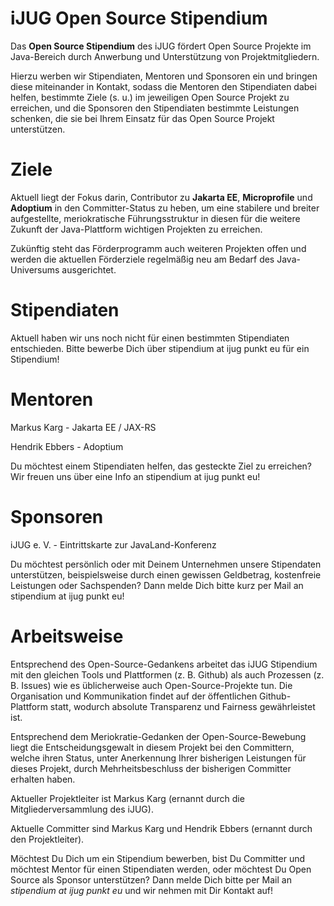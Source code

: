 # iJUG Open Source Stipendium

Das **Open Source Stipendium** des iJUG fördert Open Source Projekte im Java-Bereich durch Anwerbung und Unterstützung von Projektmitgliedern.

Hierzu werben wir Stipendiaten, Mentoren und Sponsoren ein und bringen diese miteinander in Kontakt, sodass die Mentoren den Stipendiaten dabei helfen, bestimmte Ziele (s. u.) im jeweiligen Open Source Projekt zu erreichen, und die Sponsoren den Stipendiaten bestimmte Leistungen schenken, die sie bei Ihrem Einsatz für das Open Source Projekt unterstützen.


# Ziele

Aktuell liegt der Fokus darin, Contributor zu **Jakarta EE**, **Microprofile** und **Adoptium** in den Committer-Status zu heben, um eine stabilere und breiter aufgestellte, meriokratische Führungsstruktur in diesen für die weitere Zukunft der Java-Plattform wichtigen Projekten zu erreichen.

Zukünftig steht das Förderprogramm auch weiteren Projekten offen und werden die aktuellen Förderziele regelmäßig neu am Bedarf des Java-Universums ausgerichtet.


# Stipendiaten

Aktuell haben wir uns noch nicht für einen bestimmten Stipendiaten entschieden. Bitte bewerbe Dich über stipendium at ijug punkt eu für ein Stipendium!


# Mentoren

Markus Karg - Jakarta EE / JAX-RS

Hendrik Ebbers - Adoptium

Du möchtest einem Stipendiaten helfen, das gesteckte Ziel zu erreichen? Wir freuen uns über eine Info an stipendium at ijug punkt eu!


# Sponsoren

iJUG e. V. - Eintrittskarte zur JavaLand-Konferenz

Du möchtest persönlich oder mit Deinem Unternehmen unsere Stipendaten unterstützen, beispielsweise durch einen gewissen Geldbetrag, kostenfreie Leistungen oder Sachspenden? Dann melde Dich bitte kurz per Mail an stipendium at ijug punkt eu!


# Arbeitsweise

Entsprechend des Open-Source-Gedankens arbeitet das iJUG Stipendium mit den gleichen Tools und Plattformen (z. B. Github) als auch Prozessen (z. B. Issues) wie es üblicherweise auch Open-Source-Projekte tun. Die Organisation und Kommunikation findet auf der öffentlichen Github-Plattform statt, wodurch absolute Transparenz und Fairness gewährleistet ist.

Entsprechend dem Meriokratie-Gedanken der Open-Source-Bewebung liegt die Entscheidungsgewalt in diesem Projekt bei den Committern, welche ihren Status, unter Anerkennung Ihrer bisherigen Leistungen für dieses Projekt, durch Mehrheitsbeschluss der bisherigen Committer erhalten haben.

Aktueller Projektleiter ist Markus Karg (ernannt durch die Mitgliederversammlung des iJUG).

Aktuelle Committer sind Markus Karg und Hendrik Ebbers (ernannt durch den Projektleiter).


Möchtest Du Dich um ein Stipendium bewerben, bist Du Committer und möchtest Mentor für einen Stipendiaten werden, oder möchtest Du Open Source als Sponsor unterstützen? Dann melde Dich bitte per Mail an *stipendium at ijug punkt eu* und wir nehmen mit Dir Kontakt auf!
